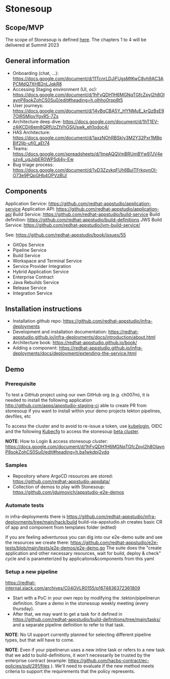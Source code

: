 # Stonesoup

## Scope/MVP

The scope of Stonesoup is defined [here](https://docs.google.com/document/d/1elg__pZXTXu2U5SJL1RbWBVpy76cXov4LQsfzjsUasA).
The chapters 1 to 4 will be delivered at Summit 2023

## General information

- Onboarding (chat, ...): https://docs.google.com/document/d/11TcnrLDJjFUgsMtKwC8vh9AC3APCMdQ7XHB2nLJqkR8
- Accessing Staging environment (UI, oc): https://docs.google.com/document/d/1hFvQDH1H6MGNqTGfcZpyl2h8OIaynP8sokZohCS0Su0/edit#heading=h.olhho0rpp8t5
- User journeys: https://docs.google.com/document/d/14vBqCBA5Y_HYNMuE_krQzBsE97OIR5MIovYgvR5-7Zs
- Architecture deep dive: https://docs.google.com/document/d/1hT1EV-z4iKCDji6em8QRfUzZtVhGSjUswk_eh1odoc4/
- HAS Architecture: https://docs.google.com/document/d/1axzNOhRBSkly3M2Y32Pxr1MBpBif2ljb-ufj0_aEt74
- Teams: https://docs.google.com/spreadsheets/d/1meAQQVmBRUmBYw97JV4eszv4_ugJxbER0WPSdj4y-Ew
- Bug triage process: https://docs.google.com/document/d/1yD3ZzvkqFUh6BulTFrkqynOI-O73e9PQpGHb4OPVzBU/

## Components

Application Service: https://github.com/redhat-appstudio/application-service
Application API: https://github.com/redhat-appstudio/application-api
Build Service: https://github.com/redhat-appstudio/build-service
Build definition: https://github.com/redhat-appstudio/build-definitions
JWS Build Service: https://github.com/redhat-appstudio/jvm-build-service/

See: https://github.com/redhat-appstudio/book/issues/55

- GitOps Service
- Pipeline Service
- Build Service
- Workspace and Terminal Service
- Service Provider Integration
- Hybrid Application Service
- Enterprise Contract
- Java Rebuilds Service
- Release Service
- Integration Service

## Installation instructions

- Installation github repo: https://github.com/redhat-appstudio/infra-deployments
- Development and installation documentation: https://redhat-appstudio.github.io/infra-deployments/docs/introduction/about.html
- Architecture book: https://redhat-appstudio.github.io/book/
- Adding a component: https://redhat-appstudio.github.io/infra-deployments/docs/deployment/extending-the-service.html

## Demo

### Prerequisite

To test a GitHub project using our own GitHub org (e.g. ch007m), it is needed to install the following application http://github.com/apps/appstudio-staging-ci able 
to create PR from stonesoup if you want to install within your demo projects tekton pipelines, devfiles, etc

To access the cluster and to avoid to re-issue a token, use [kubelogin](https://github.com/int128/kubelogin), OIDC and the following [Kubecfg]() to 
access the stonesoup [beta cluster](https://console.redhat.com/beta/hac/stonesoup).

**NOTE**: How to Login & access stonesoup cluster: https://docs.google.com/document/d/1hFvQDH1H6MGNqTGfcZpyl2h8OIaynP8sokZohCS0Su0/edit#heading=h.ba1wkdpj2vdq

### Samples

- Repository where ArgoCD resources are stored: https://github.com/redhat-appstudio-appdata/
- Collection of demos to play with Stonesoup: https://github.com/jduimovich/appstudio-e2e-demos

### Automate tests

in infra-deployments there is https://github.com/redhat-appstudio/infra-deployments/tree/main/hack/build build-via-appstudio.sh creates basic CR of app and component from templates folder (edited)

If you are feeling adventurous you can dig into our e2e-demo suite and see the resources we create there: https://github.com/redhat-appstudio/e2e-tests/blob/main/tests/e2e-demos/e2e-demo.go
The suite does the "create application and other necessary resources, wait for build, deploy & check" cycle and is parameterized by applicaitons&components from this yaml

### Setup a new pipeline

https://redhat-internal.slack.com/archives/C04GVLR0155/p1674836372361809

- Start with a PoC in your own repo by modifying the .tekton/pipelinerun definition. Share a demo in the stonesoup weekly meeting (every thursday).
- After that, we may want to get a task for it defined in https://github.com/redhat-appstudio/build-definitions/tree/main/tasks/ and a separate pipeline definition to refer to that task.

**NOTE**: No UI support currently planned for selecting different pipeline types, but that will have to come.

**NOTE**: Even if your pipelinerun uses a new inline task or refers to a new task that we add to build-definitions,
it won't necessarily be trusted by the enterprise contract (example: https://github.com/hacbs-contract/ec-policies/pull/291/files ).
We'll need to evaluate if the new method meets criteria to support the requirements that the policy represents.
